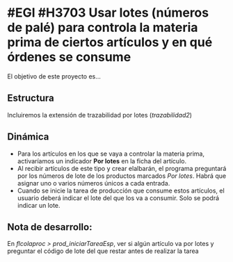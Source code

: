 # #EGI #H3703 Usar lotes (números de palé) para controla la materia prima de ciertos artículos y en qué órdenes se consume

El objetivo de este proyecto es...

## Estructura
Incluiremos la extensión de trazabilidad por lotes (_trazabilidad2_)

## Dinámica
* Para los artículos en los que se vaya a controlar la materia prima, activaríamos un indicador **Por lotes** en la ficha del artículo.
* Al recibir artículos de este tipo y crear elalbarán, el programa preguntará por los números de lote de los productos marcados _Por lotes_. Habrá que asignar uno o varios números únicos a cada entrada.
* Cuando se inicie la tarea de producción que consume estos artículos, el usuario deberá indicar el lote del que los va a consumir. Solo se podrá indicar un lote.

## Nota de desarrollo:
En _flcolaproc > prod_iniciarTareaEsp_, ver si algún artículo va por lotes y preguntar el código de lote del que restar antes de realizar la tarea
